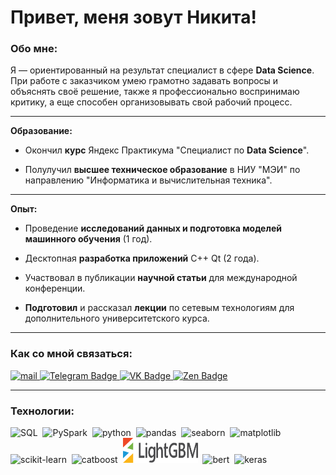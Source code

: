 
# Привет, меня зовут Никита!


### Обо мне:

Я — ориентированный на результат специалист в сфере **Data Science**. При работе с заказчиком умею грамотно задавать вопросы и объяснять своё решение, также я профессионально воспринимаю критику, а еще способен организовывать свой рабочий процесс.

---  

**Образование:**

- Окончил **курс** Яндекс Практикума "Cпециалист по **Data Science**".

- Полулучил **высшее техническое образование** в НИУ "МЭИ" по направлению "Информатика и вычислительная техника".

---

**Опыт:**

- Проведение **исследований данных и подготовка моделей машинного обучения** (1 год). 

- Десктопная **разработка приложений** С++ Qt (2 года).

- Участвовал в публикации **научной статьи** для международной конференции.

- **Подготовил** и рассказал **лекции** по сетевым технологиям для дополнительного университетского курса.

---

### Как со мной связаться:

  <div id="badges">
    <a href="mailto:nikitanaumov2022@yandex.ru" target="_blank">
      <img src="https://n-healthy-life-style.ru/wp-content/uploads/2023/02/konvert7-2.png" width="40" height="40" alt="mail" />
    </a>
    <a href="https://t.me/nowhale10110" target="_blank">
      <img src="https://cdn-icons-png.flaticon.com/512/2111/2111646.png" width="40" height="40" alt="Telegram Badge" />
    </a>
    <a href="https://vk.com/id146268466" target="_blank">
      <img src="https://cdn-icons-png.flaticon.com/512/145/145813.png" width="40" height="40" alt="VK Badge"/>
    </a>
    <a href="" target="_blank">
      <img src="https://upload.wikimedia.org/wikipedia/commons/thumb/a/ab/Yandex_Zen_logo_icon.svg/1024px-Yandex_Zen_logo_icon.svg.png" width="40" height="40" alt="Zen Badge"/>
    </a>
  </div>

---

### Технологии:

<div>
  <img src="https://seeklogo.com/images/S/sql-logo-C370DEA066-seeklogo.com.png" title="SQL" alt="SQL" width="120" height="40"/>&nbsp
  <img src="https://avatars.mds.yandex.net/i?id=8748e24dcd9e78d2b12af081f0cfd86c7bdc150d46ab24a7-5617347-images-thumbs&n=13" title="PySpark" alt="PySpark" width="120" height="40"/>&nbsp
  <img src="https://www.python.org/static/community_logos/python-logo.png" title="python" alt="python" width="120" height="40"/>&nbsp
  <img src="https://pandas.pydata.org/static/img/pandas.svg" title="pandas" alt="pandas" width="120" height="40"/>&nbsp
  <img src="https://seaborn.pydata.org/_images/logo-wide-lightbg.svg" title="seaborn" alt="seaborn" width="120" height="40"/>&nbsp
  <img src="https://matplotlib.org/3.1.0/_images/sphx_glr_logos2_003.png" title="matplotlib" alt="matplotlib" width="120" height="40"/>&nbsp
  <img src="https://github.com/scikit-learn/scikit-learn/blob/main/doc/logos/scikit-learn-logo-small.png" title="scikit-learn" alt="scikit-learn" width="120" height="40"/>&nbsp
  <img src="https://github.com/catboost/catboost/blob/master/logo/catboost.png" title="catboost" alt="catboost" width="120" height="40"/>&nbsp
  <img src="https://github.com/microsoft/LightGBM/blob/master/docs/logo/LightGBM_logo_black_text.svg" title="lightgbm" alt="lightgbm" width="120" height="40"/>&nbsp
  <img src="https://riccardo-cantini.netlify.app/post/bert_text_classification/featured_hua8bf7d9829a3c2e45f4e3633adf00c19_474726_720x0_resize_lanczos_2.png" title="bert" alt="bert" width="120" height="40"/>&nbsp
  <img src="https://github.com/valohai/ml-logos/blob/master/keras-text.svg" title="keras" alt="keras" width="120" height="40"/>&nbsp
</div>
